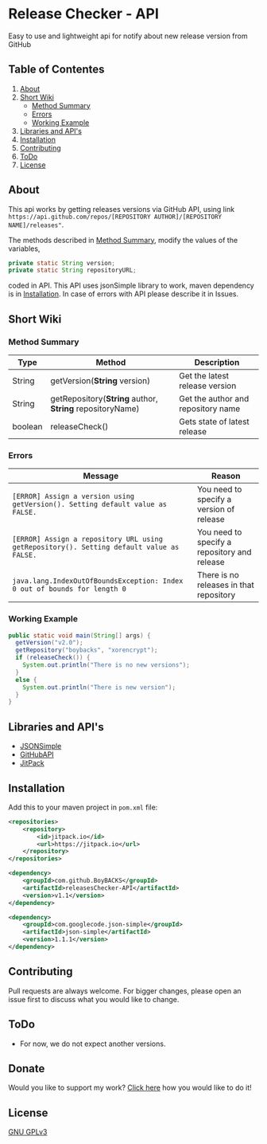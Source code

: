 # Release Checker - API
Easy to use and lightweight api for notify about new release version from GitHub

## Table of Contentes

1. [About](#About)
2. [Short Wiki](#Short-Wiki)
   * [Method Summary](#Method-Summary)
   * [Errors](#Errors)
   * [Working Example](#Working-Example)
3. [Libraries and API's](#Libraries-and-API's)
4. [Installation](#Installation)
5. [Contributing](#contributing)
6. [ToDo](#ToDo)
7. [License](#License)

## About

This api works by getting releases versions via GitHub API, using link 
`https://api.github.com/repos/[REPOSITORY AUTHOR]/[REPOSITORY NAME]/releases"`.

The methods described in [Method Summary](#Method-Summary), modify the values of the variables,
```java
private static String version;
private static String repositoryURL;
```
coded in API. This API uses jsonSimple library to work, maven dependency is in [Installation](#Installation). 
In case of errors with API please describe it in Issues.


## Short Wiki
### Method Summary

| Type    | Method                                                      | Description                        |
|---------|-------------------------------------------------------------|------------------------------------|
| String  | getVersion(**String** version)                              | Get the latest release version     |
| String  | getRepository(**String** author, **String** repositoryName) | Get the author and repository name |
| boolean | releaseCheck()                                            | Gets state of latest release       |


### Errors

| Message                                                                                  | Reason                                       |
|------------------------------------------------------------------------------------------|----------------------------------------------|
| `[ERROR] Assign a version using getVersion(). Setting default value as FALSE.`           | You need to specify a version of release     |
| `[ERROR] Assign a repository URL using getRepository(). Setting default value as FALSE.` | You need to specify a repository and release |
| `java.lang.IndexOutOfBoundsException: Index 0 out of bounds for length 0`                | There is no releases in that repository      |

### Working Example

```java
public static void main(String[] args) {
  getVersion("v2.0");
  getRepository("boybacks", "xorencrypt");
  if (releaseCheck()) {
    System.out.println("There is no new versions");
  }
  else {
    System.out.println("There is new version");
  }
}
```

## Libraries and API's

* [JSONSimple](https://mvnrepository.com/artifact/com.googlecode.json-simple/json-simple)
* [GitHubAPI](https://docs.github.com/)
* [JitPack](https://jitpack.io/)

## Installation
Add this to your maven project in `pom.xml` file:

```xml
<repositories>
    <repository>
        <id>jitpack.io</id>
        <url>https://jitpack.io</url>
    </repository>
</repositories>
```
```xml
<dependency>
    <groupId>com.github.BoyBACKS</groupId>
    <artifactId>releasesChecker-API</artifactId>
    <version>v1.1</version>
</dependency>
```

```xml
<dependency>
    <groupId>com.googlecode.json-simple</groupId>
    <artifactId>json-simple</artifactId>
    <version>1.1.1</version>
</dependency>
```

## Contributing
Pull requests are always welcome. For bigger changes, please open an issue first to discuss what you would like to change.

## ToDo
* For now, we do not expect another versions.

## Donate
Would you like to support my work? [Click here](https://www.buymeacoffee.com/BoyBACKS) how you would like to do it!

## License
[GNU GPLv3](https://choosealicense.com/licenses/gpl-3.0/)
